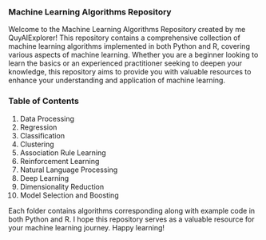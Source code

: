 ### Machine Learning Algorithms Repository
Welcome to the Machine Learning Algorithms Repository created by me QuyAIExplorer! This repository contains a comprehensive collection of machine learning algorithms implemented in both Python and R, covering various aspects of machine learning. Whether you are a beginner looking to learn the basics or an experienced practitioner seeking to deepen your knowledge, this repository aims to provide you with valuable resources to enhance your understanding and application of machine learning.

### Table of Contents
1. Data Processing
2. Regression
3. Classification
4. Clustering
5. Association Rule Learning
6. Reinforcement Learning
7. Natural Language Processing
8. Deep Learning
9. Dimensionality Reduction
10. Model Selection and Boosting

Each folder contains algorithms corresponding along with example code in both Python and R. I hope this repository serves as a valuable resource for your machine learning journey. Happy learning!